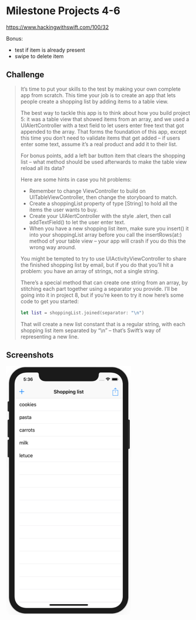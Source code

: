# Milestone Projects 4-6

https://www.hackingwithswift.com/100/32

Bonus:
- test if item is already present
- swipe to delete item

## Challenge

>It’s time to put your skills to the test by making your own complete app from scratch. This time your job is to create an app that lets people create a shopping list by adding items to a table view.
>
>The best way to tackle this app is to think about how you build project 5: it was a table view that showed items from an array, and we used a UIAlertController with a text field to let users enter free text that got appended to the array. That forms the foundation of this app, except this time you don’t need to validate items that get added – if users enter some text, assume it’s a real product and add it to their list.
>
>For bonus points, add a left bar button item that clears the shopping list – what method should be used afterwards to make the table view reload all its data?
>
>Here are some hints in case you hit problems:
>
>- Remember to change ViewController to build on UITableViewController, then change the storyboard to match.
>- Create a shoppingList property of type [String] to hold all the items the user wants to buy.
>- Create your UIAlertController with the style .alert, then call addTextField() to let the user enter text.
>- When you have a new shopping list item, make sure you insert() it into your shoppingList array before you call the insertRows(at:) method of your table view – your app will crash if you do this the wrong way around.
>
>You might be tempted to try to use UIActivityViewController to share the finished shopping list by email, but if you do that you’ll hit a problem: you have an array of strings, not a single string.
>
>There’s a special method that can create one string from an array, by stitching each part together using a separator you provide. I’ll be going into it in project 8, but if you’re keen to try it now here’s some code to get you started:
>
>```swift
>let list = shoppingList.joined(separator: "\n")
>```
>
>That will create a new list constant that is a regular string, with each shopping list item separated by “\n” – that’s Swift’s way of representing a new line.

## Screenshots

![screenshot1](screenshots/screen01.png)
